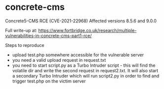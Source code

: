 # concrete-cms
Concrete5-CMS RCE (CVE-2021-22968)
Affected versions 8.5.6 and 9.0.0

Full write-up at: https://www.fortbridge.co.uk/research/multiple-vulnerabilities-in-concrete-cms-part1-rce/

Steps to reproduce
* upload test.php somewhere accessible for the vulnerable server
* you need a valid upload request in request.txt
* you need to start script.py as a Turbo Intruder script - this will find the volatile dir and write the second request in request2.txt. It will also start a secondary Turbo Intruder which will run script2.py in order to find and trigger test.php on the victim server
